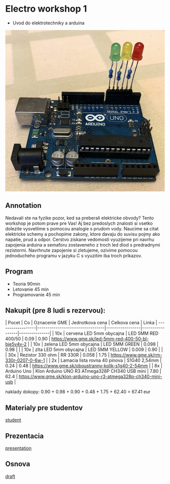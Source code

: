 # Electro workshop 1
- Uvod do elektrotechniky a arduina

![preview](preview.jpg)

## Annotation
Nedavali ste na fyzike pozor, ked sa preberali elektricke obvody? Tento workshop je potom prave pre Vas! Aj bez predoslych znalosti si vsetko dolezite vysvetlime s pomocou analogie s prudom vody. Naucime sa citat elektricke schemy a pochopime zakony, ktore davaju do suvisu pojmy ako napatie, prud a odpor. Cerstvo ziskane vedomosti vyuzijeme pri navrhu zapojenia arduina a semaforu zostaveneho z troch led diod s predradnymi rezistormi. Navrhnute zapojenie si zletujeme, ozivime pomocou jednoducheho programu v jazyku C s vyuzitim iba troch prikazov.

## Program
- Teoria 90min
- Letovanie 45 min
- Programovanie 45 min

## Nakupit (pre 8 ludi s rezervou):

| Pocet | Co      | Oznacenie GME                   | Jednotkova cena | Celkova cena    | Linka         |
------------------|---------------------------------|-----------------|-----------------|---------------|
| 10x   | cervena LED 5mm obycajna | LED 5MM RED 400/50  | 0.09       | 0.90            | https://www.gme.sk/led-5mm-red-400-50-bl-bje5v4v-2 |
| 10x   | zelena LED 5mm obycajna | LED 5MM GREEN   | 0.098           | 0.98            | |
| 10x   | zlta LED 5mm obycajna | LED 5MM YELLOW    | 0.009           | 0.90            | |
| 30x   | Rezistor 330 ohm | RR 330R                | 0.058           | 1.75            | https://www.gme.sk/rm-330r-0207-0-6w-1 | 
| 2x    | Lamacia lista rovna 40 pinova | S1G40 2,54mm | 0.24         | 0.48            | https://www.gme.sk/oboustranny-kolik-s1g40-2-54mm |
| 8x    | Arduino Uno | Klon Arduino UNO R3 ATmega328P CH340 USB mini | 7.80  | 62.4    | https://www.gme.sk/klon-arduino-uno-r3-atmega328p-ch340-mini-usb |

naklady dokopy: 0.90 + 0.98 + 0.90 + 0.48 + 1.75 + 62.40 = 67.41 eur

## Materialy pre studentov

[student](student.md)

## Prezentacia

[presentation](workshopelectro.pdf)

## Osnova

[draft](draft.txt)
